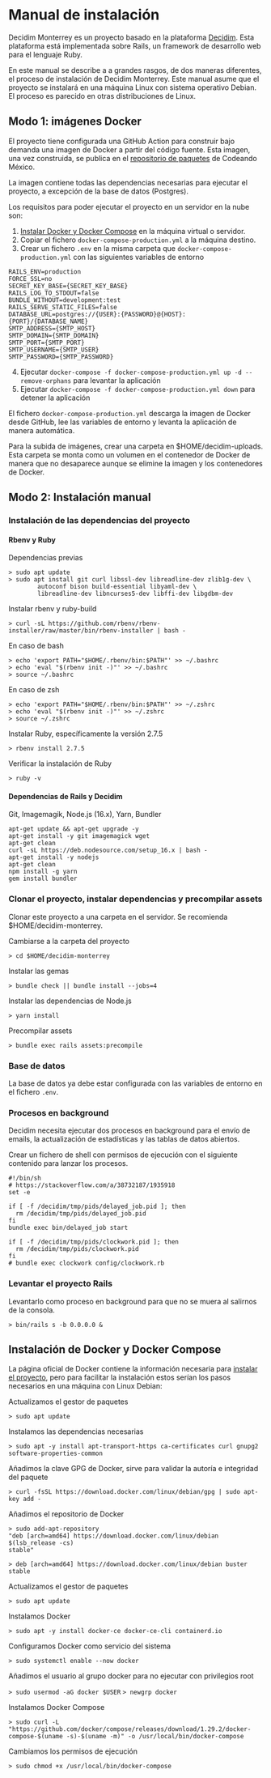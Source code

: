 # Manual de instalación

Decidim Monterrey es un proyecto basado en la plataforma [Decidim](github.com/decidim/decidim). Esta plataforma está implementada sobre Rails, un framework de desarrollo web para el lenguaje Ruby.

En este manual se describe a a grandes rasgos, de dos maneras diferentes, el proceso de instalación de Decidim Monterrey. Este manual asume que el proyecto se instalará en una máquina Linux con sistema operativo Debian. El proceso es parecido en otras distribuciones de Linux.

## Modo 1: imágenes Docker

El proyecto tiene configurada una GitHub Action para construir bajo demanda una imagen de Docker a partir del código fuente. Esta imagen, una vez construida, se publica en el [repositorio de paquetes](https://github.com/orgs/CodeandoMexico/packages) de Codeando México.

La imagen contiene todas las dependencias necesarias para ejecutar el proyecto, a excepción de la base de datos (Postgres).

Los requisitos para poder ejecutar el proyecto en un servidor en la nube son:

1. [Instalar Docker y Docker Compose](#instalación-de-docker-y-docker-compose) en la máquina virtual o servidor.
2. Copiar el fichero `docker-compose-production.yml` a la máquina destino.
3. Crear un fichero `.env` en la misma carpeta que `docker-compose-production.yml` con las siguientes variables de entorno

```
RAILS_ENV=production
FORCE_SSL=no
SECRET_KEY_BASE={SECRET_KEY_BASE}
RAILS_LOG_TO_STDOUT=false
BUNDLE_WITHOUT=development:test
RAILS_SERVE_STATIC_FILES=false
DATABASE_URL=postgres://{USER}:{PASSWORD}@{HOST}:{PORT}/{DATABASE_NAME}
SMTP_ADDRESS={SMTP_HOST}
SMTP_DOMAIN={SMTP_DOMAIN}
SMTP_PORT={SMTP_PORT}
SMTP_USERNAME={SMTP_USER}
SMTP_PASSWORD={SMTP_PASSWORD}
```

4. Ejecutar `docker-compose -f docker-compose-production.yml up -d --remove-orphans` para levantar la aplicación
5. Ejecutar `docker-compose -f docker-compose-production.yml down` para detener la aplicación

El fichero `docker-compose-production.yml` descarga la imagen de Docker desde GitHub, lee las variables de entorno y levanta la aplicación de manera automática.

Para la subida de imágenes, crear una carpeta en $HOME/decidim-uploads. Esta carpeta se monta como un volumen en el contenedor de Docker de manera que no desaparece aunque se elimine la imagen y los contenedores de Docker.

## Modo 2: Instalación manual

### Instalación de las dependencias del proyecto

#### Rbenv y Ruby

Dependencias previas

```
> sudo apt update
> sudo apt install git curl libssl-dev libreadline-dev zlib1g-dev \
        autoconf bison build-essential libyaml-dev \
        libreadline-dev libncurses5-dev libffi-dev libgdbm-dev
```

Instalar rbenv y ruby-build

```
> curl -sL https://github.com/rbenv/rbenv-installer/raw/master/bin/rbenv-installer | bash -
```

En caso de bash

```
> echo 'export PATH="$HOME/.rbenv/bin:$PATH"' >> ~/.bashrc
> echo 'eval "$(rbenv init -)"' >> ~/.bashrc
> source ~/.bashrc
```

En caso de zsh

```
> echo 'export PATH="$HOME/.rbenv/bin:$PATH"' >> ~/.zshrc
> echo 'eval "$(rbenv init -)"' >> ~/.zshrc
> source ~/.zshrc
```

Instalar Ruby, específicamente la versión 2.7.5

```
> rbenv install 2.7.5
```

Verificar la instalación de Ruby

```
> ruby -v
```

#### Dependencias de Rails y Decidim

Git, Imagemagik, Node.js (16.x), Yarn, Bundler

```
apt-get update && apt-get upgrade -y
apt-get install -y git imagemagick wget
apt-get clean
curl -sL https://deb.nodesource.com/setup_16.x | bash -
apt-get install -y nodejs
apt-get clean
npm install -g yarn
gem install bundler
```

### Clonar el proyecto, instalar dependencias y precompilar assets

Clonar este proyecto a una carpeta en el servidor. Se recomienda $HOME/decidim-monterrey.

Cambiarse a la carpeta del proyecto

```
> cd $HOME/decidim-monterrey
```

Instalar las gemas

```
> bundle check || bundle install --jobs=4
```

Instalar las dependencias de Node.js

```
> yarn install
```

Precompilar assets

```
> bundle exec rails assets:precompile
```


### Base de datos

La base de datos ya debe estar configurada con las variables de entorno en el fichero `.env`.

### Procesos en background

Decidim necesita ejecutar dos procesos en background para el envío de emails, la actualización de estadísticas y las tablas de datos abiertos.

Crear un fichero de shell con permisos de ejecución con el siguiente contenido para lanzar los procesos.

```
#!/bin/sh
# https://stackoverflow.com/a/38732187/1935918
set -e

if [ -f /decidim/tmp/pids/delayed_job.pid ]; then
  rm /decidim/tmp/pids/delayed_job.pid
fi
bundle exec bin/delayed_job start

if [ -f /decidim/tmp/pids/clockwork.pid ]; then
  rm /decidim/tmp/pids/clockwork.pid
fi
# bundle exec clockwork config/clockwork.rb
```

### Levantar el proyecto Rails

Levantarlo como proceso en background para que no se muera al salirnos de la consola.

```
> bin/rails s -b 0.0.0.0 &
```

## Instalación de Docker y Docker Compose

La página oficial de Docker contiene la información necesaria para [instalar el proyecto](https://docs.docker.com/engine/install/), pero para facilitar la instalación estos serían los pasos necesarios en una máquina con Linux Debian:

Actualizamos el gestor de paquetes

`> sudo apt update`

Instalamos las dependencias necesarias

`> sudo apt -y install apt-transport-https ca-certificates curl gnupg2 software-properties-common`

Añadimos la clave GPG de Docker, sirve para validar la autoría e integridad del paquete

`> curl -fsSL https://download.docker.com/linux/debian/gpg | sudo apt-key add -`

Añadimos el repositorio de Docker

`> sudo add-apt-repository `\
   `"deb [arch=amd64] https://download.docker.com/linux/debian `\
   `$(lsb_release -cs) `\
   `stable"`

`> deb [arch=amd64] https://download.docker.com/linux/debian buster stable`

Actualizamos el gestor de paquetes

`> sudo apt update`

Instalamos Docker

`> sudo apt -y install docker-ce docker-ce-cli containerd.io`

Configuramos Docker como servicio del sistema

`> sudo systemctl enable --now docker`

Añadimos el usuario al grupo docker para no ejecutar con privilegios root

`> sudo usermod -aG docker $USER`
`> newgrp docker`

Instalamos Docker Compose

`> sudo curl -L "https://github.com/docker/compose/releases/download/1.29.2/docker-compose-$(uname -s)-$(uname -m)" -o /usr/local/bin/docker-compose`

Cambiamos los permisos de ejecución

`> sudo chmod +x /usr/local/bin/docker-compose`


